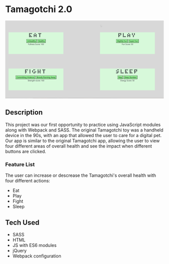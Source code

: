 # Tamagotchi 2.0

![](2020-10-03%2020_36_20-.png)

## Description
This project was our first opportunity to practice using JavaScript modules along with Webpack and SASS. The original Tamagotchi toy was a handheld device in the 90s, with an app that allowed the user to care for a digital pet. Our app is similar to the original Tamagotchi app, allowing the user to view four different areas of overall health and see the impact when different buttons are clicked.

### Feature List
The user can increase or descrease the Tamagotchi's overall health with four different actions:
- Eat
- Play
- Fight
- Sleep

## Tech Used
* SASS
* HTML
* JS with ES6 modules
* jQuery
* Webpack configuration

